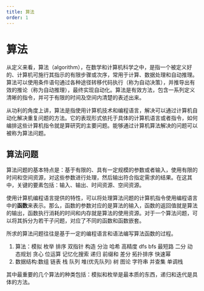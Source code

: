 ```yaml
---
title: 算法
order: 1
---
```


# 算法
从定义来看，算法（algorithm），在数学和计算机科学之中，是指一个被定义好的、计算机可施行其指示的有限步骤或次序，常用于计算、数据处理和自动推理。算法可以使用条件语句通过各种途径转移代码执行（称为自动决策），并推导出有效的推论（称为自动推理），最终实现自动化。算法是有效方法，包含一系列定义清晰的指令，并可于有限的时间及空间内清楚的表述出来。

从功利的角度上讲，算法是指使用计算机技术和编程语言，解决可以通过计算机自动化解决重复问题的方法。它的表现形式依托于具体的计算机语言或者指令，如何编排这些计算机指令就是算研究的主要问题。能够通过计算机算法解决的问题可以被称为算法问题。

## 算法问题
算法问题的基本特点是：基于有限的、具有一定规模的参数或者输入，使用有限的时间和空间资源，对这些参数进行处理，然后输出符合指定需求的结果。在这其中，关键的要素包括：输入、输出、时间资源、空间资源。

使用计算机编程语言提供的特性，可以将处理算法问题的计算机指令使用编程语言中的**函数**来表示。那么，函数的参数对应的是算法的输入，函数的返回值就是算法的输出，函数执行消耗的时间和内存就是算法的使用资源。对于一个算法问题，可以将其拆分为若干子问题，对应了不同的函数和函数嵌套。

所求的算法问题往往是基于一定的编程语言和语法编写算法函数的过程。
1. 算法：模拟 枚举 排序 双指针 构造 分治 哈希 高精度 dfs bfs 最短路 二分 动态规划 贪心 位运算 记忆化搜索 递归 前缀和 差分 拓扑排序 快速幂
2. 数据结构:数组 链表 栈 队列 堆(优先队列) 树 图论 字符串 并查集 单调栈

其中最重要的几个算法的种类包括：模拟和枚举是最本质的东西，递归和迭代是具体的方法。

